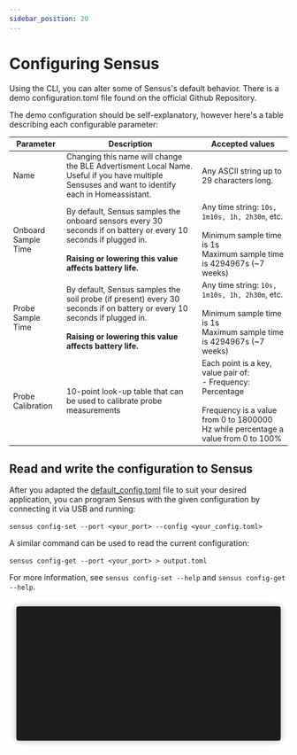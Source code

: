 ```yaml
---
sidebar_position: 20
---
```


# Configuring Sensus

Using the CLI, you can alter some of Sensus's default behavior. There is a demo configuration.toml file found on the official Github Repository.

The demo configuration should be self-explanatory, however here's a table describing each configurable parameter:

| Parameter | Description | Accepted values  |
|---|--|--|
| Name | Changing this name will change the BLE Advertisment Local Name. Useful if you have multiple Sensuses and want to identify each in Homeassistant. | Any ASCII string up to 29 characters long. |
| Onboard Sample Time | By default, Sensus samples the onboard sensors every 30 seconds if on battery or every 10 seconds if plugged in. <br/> <br/>**Raising or lowering this value affects battery life.** | Any time string: `10s, 1m10s, 1h, 2h30m`, etc.<br/><br/>Minimum sample time is 1s<br/>Maximum sample time is 4294967s (~7 weeks) |
| Probe Sample Time | By default, Sensus samples the soil probe (if present) every 30 seconds if on battery or every 10 seconds if plugged in. <br/> <br/>**Raising or lowering this value affects battery life.** | Any time string: `10s, 1m10s, 1h, 2h30m`, etc.<br/><br/>Minimum sample time is 1s<br/>Maximum sample time is 4294967s (~7 weeks) |
| Probe Calibration | 10-point look-up table that can be used to calibrate probe measurements | Each point is a key, value pair of: <br/>- Frequency: Percentage<br/><br/>Frequency is a value from 0 to 1800000 Hz while percentage a value from 0 to 100% |

## Read and write the configuration to Sensus

After you adapted the [default_config.toml](https://github.com/Ardelean-Calin/sensus-cli/blob/main/default_config.toml) file to suit your desired application, you can program Sensus with the given configuration by connecting it via USB and running:

`sensus config-set --port <your_port> --config <your_config.toml>`

A similar command can be used to read the current configuration:

`sensus config-get --port <your_port> > output.toml`

For more information, see `sensus config-set --help` and `sensus config-get --help`.

![Sample config flow](./img/configuring.gif)
